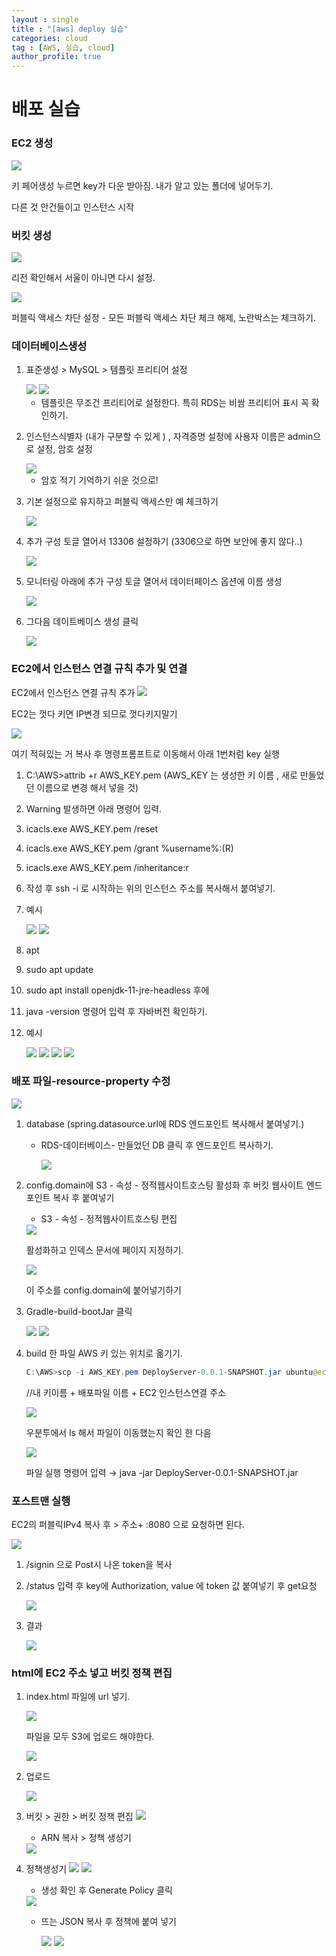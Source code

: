 ```yaml
---
layout : single
title : "[aws] deploy 실습"
categories: cloud
tag : [AWS, 실습, cloud]
author_profile: true
---
```



# 배포 실습

### EC2 생성

<img src = "https://github.com/user-attachments/assets/22a2801a-5ed8-4f62-a437-73bdafa09c35"/>

키 페어생성 누르면 key가 다운 받아짐. 내가 알고 있는 폴더에 넣어두기.

다른 것 안건들이고 인스턴스 시작

### 버킷 생성

<img src = "https://github.com/user-attachments/assets/600f248e-7406-47b2-b26c-484a394ff594"/>

리전 확인해서 서울이 아니면 다시 설정.

<img src = "https://github.com/user-attachments/assets/f780d19b-a601-4fc1-9445-10a5a53744be"/>

퍼블릭 액세스 차단 설정 - 모든 퍼블릭 액세스 차단 체크 해제, 노란박스는 체크하기.

### 데이터베이스생성

1. 표준생성 > MySQL > 템플릿 프리티어  설정
    
    <img src="https://github.com/user-attachments/assets/a3423fbf-f9a7-4b85-bc3b-e67b57444cc6"/>
    
    <img src="https://github.com/user-attachments/assets/295d9d7b-f2dc-4c17-8262-cf2351e16e0d"/>
    
    - 템플릿은 무조건 프리티어로 설정한다. 특히 RDS는 비쌈  프리티어 표시 꼭 확인하기.
2. 인스턴스식별자 (내가 구분할 수 있게 ) , 자격증명 설정에 사용자 이름은 admin으로 설정, 암호 설정
    
    <img src="https://github.com/user-attachments/assets/55356514-8ab8-4dec-bf06-611b4cbc7707"/>
    
    - 암호 적기 기억하기 쉬운 것으로!
3. 기본 설정으로 유지하고 퍼블릭 액세스만 예 체크하기
    
    <img src="https://github.com/user-attachments/assets/cf1f78bf-3639-40ee-9858-4810860f8edb"/>
    

1. 추가 구성 토글 열어서  13306 설정하기 (3306으로 하면 보안에 좋지 않다..)
    
    <img src="https://github.com/user-attachments/assets/577e1459-ada6-43b8-902d-4f7764bc0b0a"/>
    
2. 모니터링 아래에 추가 구성 토글 열어서  데이터페이스 옵션에 이름 생성
    
    <img src="https://github.com/user-attachments/assets/612f428a-db17-4f5f-a907-8c576ac4091a"/>
    

1. 그다음 데이트베이스 생성 클릭
    
    <img src="https://github.com/user-attachments/assets/2a94ac96-ba64-4070-b795-3b6b9b8ee371"/>
    

### EC2에서 인스턴스 연결 규칙 추가 및 연결

EC2에서 인스턴스 연결 규칙 추가
<img src="https://github.com/user-attachments/assets/d4c65420-2202-41be-8be9-81dd6c1db9e1"/>


EC2는 껏다 키면 IP변경 되므로 껏다키지말기

<img src="https://github.com/user-attachments/assets/7b6844b3-e4e3-4921-b531-6a3b91431c63"/>

여기 적혀있는 거 복사 후 명령프롬프트로 이동해서 아래  1번처럼  key 실행

1. C:\AWS>attrib +r AWS_KEY.pem (AWS_KEY 는 생성한 키 이름 , 새로 만들었던 이름으로 변경 해서 넣을 것)
2. Warning 발생하면 아래 명령어 입력.
3. icacls.exe AWS_KEY.pem /reset
4. icacls.exe AWS_KEY.pem /grant %username%:(R)
5. icacls.exe AWS_KEY.pem /inheritance:r
6. 작성 후 ssh -i 로 시작하는 위의 인스턴스 주소를 복사해서 붙여넣기.
7. 예시
    
    <img src="https://github.com/user-attachments/assets/bbfd33c3-8ad1-415e-a2b7-28b12e09bc5b"/>

    <img src="https://github.com/user-attachments/assets/8d691c6b-bbe7-449e-adb1-8e4522de4fdc"/>

1. apt
2. sudo apt update
3. sudo apt install openjdk-11-jre-headless 후에
4. java -version 명령어 입력 후 자바버전 확인하기.
5. 예시
    
    
    <img src="https://github.com/user-attachments/assets/b4d33437-48be-4f8a-9892-304338811a1c"/>
   
    <img src="https://github.com/user-attachments/assets/5deeb5d7-98d5-4598-af0c-dc9287731da6"/>
    <img src="https://github.com/user-attachments/assets/3a5f6a81-a332-4c0c-bb12-79ce8ae5eea2">
    <img src="https://github.com/user-attachments/assets/a905b0e8-5cb6-4bb6-9038-2da7eec244b9">

### 배포 파일-resource-property 수정

<img src="https://github.com/user-attachments/assets/9161cf76-5382-415c-8cc3-ffd2ca82c742"/>

1. database (spring.datasource.url에  RDS 엔드포인트 복사해서 붙여넣기.)
    - RDS-데이터베이스- 만들었던 DB 클릭 후 엔드포인트 복사하기.
        
       <img src="https://github.com/user-attachments/assets/eab6d13a-35e1-4b03-99c1-4f64e2cb0814"/>
        
2.  config.domain에 S3 - 속성 - 정적웹사이트호스팅 활성화 후 버킷 웹사이트 엔드포인트 복사 후 붙여넣기 
    - S3 - 속성 - 정적웹사이트호스팅 편집
        
    <img src="https://github.com/user-attachments/assets/61e418ee-862b-49a9-ae34-bb6dded5e0a5"/>
        
    활성화하고 인덱스 문서에 페이지 지정하기.
        
    <img src="https://github.com/user-attachments/assets/562f6a8e-78c0-4feb-a066-a26bcbeb4708"/>
        
    이 주소를 config.domain에 붙어넣기하기
        

1. Gradle-build-bootJar 클릭
    
    <img src="https://github.com/user-attachments/assets/afbaa511-9125-452f-a638-a88c24391a38"/>
    
    <img src="https://github.com/user-attachments/assets/3fd0de20-c48c-4797-8d0f-3be4881328bd"/>
    
2. build 한 파일 AWS 키 있는 위치로 옮기기.
    
    ```java
    C:\AWS>scp -i AWS_KEY.pem DeployServer-0.0.1-SNAPSHOT.jar ubuntu@ec2-3-38-246-253.ap-northeast-2.compute.amazonaws.com: DeployServer-0.0.1-SNAPSHOT.jar  
    ```
    
    //내 키이름 +  배포파일 이름 + EC2 인스턴스연결 주소 
    
    <img src="https://github.com/user-attachments/assets/cfb2ecf7-1a91-4558-88f3-80278307cf87"/>
    
    우분투에서 ls 해서 파일이 이동했는지 확인 한 다음
    
    <img src="https://github.com/user-attachments/assets/f931c2f9-87ee-4bcf-91e5-49b180b4789c"/>
    
    파일 실행 명령어 입력 →  java -jar DeployServer-0.0.1-SNAPSHOT.jar
    

### 포스트맨 실행

EC2의 퍼블릭IPv4 복사 후  > 주소+ :8080 으로 요청하면 된다.

<img src="https://github.com/user-attachments/assets/0a7ad4fd-cefc-4fdc-a2fa-377da3d75407">

1. /signin 으로 Post시 나온 token을 복사
2. /status 입력 후 key에 Authorization, value 에 token 값 붙여넣기  후 get요청
    
    <img src="https://github.com/user-attachments/assets/f95fdcaa-9c6c-40b0-8016-bb31f005c796">
    
3. 결과
    
    <img src="https://github.com/user-attachments/assets/e4009645-6fe1-4259-8a64-c9a1310841e4">
    

### html에 EC2 주소 넣고 버킷 정책 편집

1. index.html 파일에  url 넣기.
    
    <img src="https://github.com/user-attachments/assets/79b61d70-a7dd-4bfb-8a37-778ba80f1979">
    
    파일을 모두 S3에 업로드 해야한다.
    
    <img src="https://github.com/user-attachments/assets/24504169-ca54-43ca-9873-35a7b3b60c07">
    
2. 업로드
    
    <img src="https://github.com/user-attachments/assets/631210a9-6d22-47d3-9b4d-b318473d35fa">
    
3. 버킷 > 권한 > 버킷 정책 편집
    <img src="https://github.com/user-attachments/assets/46770870-341d-4dc6-a889-93b81debce55"/>
    
    - ARN 복사 > 정책 생성기
    <img src="https://github.com/user-attachments/assets/757bd193-14eb-4660-9e74-142ac442934b">
        

1. 정책생성기 
    <img src="https://github.com/user-attachments/assets/000e2db1-d977-48bc-a541-5f1d0ad2c0a0"/>
    <img src="https://github.com/user-attachments/assets/e086edd9-7dc6-4b5a-91ea-b07e9f2af440"/>
    
    - 생성 확인 후 Generate Policy 클릭
    
    <img src="https://github.com/user-attachments/assets/30becf42-3f44-4b43-885e-487d607238fc"/>
    
    - 뜨는 JSON 복사 후 정책에 붙여 넣기
        
        <img src="https://github.com/user-attachments/assets/08632d29-c787-47b1-99de-4fdffb5708f7"/>
        
        <img src="https://github.com/user-attachments/assets/8fc223e6-1ceb-4904-9440-b6d12eb1e01a"/>